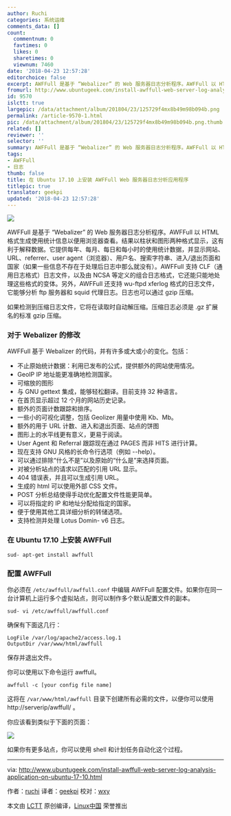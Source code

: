 ```yaml
---
author: Ruchi
categories: 系统运维
comments_data: []
count:
  commentnum: 0
  favtimes: 0
  likes: 0
  sharetimes: 0
  viewnum: 7460
date: '2018-04-23 12:57:28'
editorchoice: false
excerpt: AWFFull 是基于 “Webalizer” 的 Web 服务器日志分析程序。AWFFull 以 HTML 格式生成使用统计信息以便用浏览器查看。结果以柱状和图形两种格式显示，这有利于解释数据。
fromurl: http://www.ubuntugeek.com/install-awffull-web-server-log-analysis-application-on-ubuntu-17-10.html
id: 9570
islctt: true
largepic: /data/attachment/album/201804/23/125729f4mx8b49m98b094b.png
permalink: /article-9570-1.html
pic: /data/attachment/album/201804/23/125729f4mx8b49m98b094b.png.thumb.jpg
related: []
reviewer: ''
selector: ''
summary: AWFFull 是基于 “Webalizer” 的 Web 服务器日志分析程序。AWFFull 以 HTML 格式生成使用统计信息以便用浏览器查看。结果以柱状和图形两种格式显示，这有利于解释数据。
tags:
- AWFFull
- 日志
thumb: false
title: 在 Ubuntu 17.10 上安装 AWFFull Web 服务器日志分析应用程序
titlepic: true
translator: geekpi
updated: '2018-04-23 12:57:28'
---
```


![](/data/attachment/album/201804/23/125729f4mx8b49m98b094b.png)


AWFFull 是基于 “Webalizer” 的 Web 服务器日志分析程序。AWFFull 以 HTML 格式生成使用统计信息以便用浏览器查看。结果以柱状和图形两种格式显示，这有利于解释数据。它提供每年、每月、每日和每小时的使用统计数据，并显示网站、URL、referrer、user agent（浏览器）、用户名、搜索字符串、进入/退出页面和国家（如果一些信息不存在于处理后日志中那么就没有）。AWFFull 支持 CLF（通用日志格式）日志文件，以及由 NCSA 等定义的组合日志格式，它还能只能地处理这些格式的变体。另外，AWFFull 还支持 wu-ftpd xferlog 格式的日志文件，它能够分析 ftp 服务器和 squid 代理日志。日志也可以通过 gzip 压缩。


如果检测到压缩日志文件，它将在读取时自动解压缩。压缩日志必须是 .gz 扩展名的标准 gzip 压缩。


### 对于 Webalizer 的修改


AWFFull 基于 Webalizer 的代码，并有许多或大或小的变化。包括：


* 不止原始统计数据：利用已发布的公式，提供额外的网站使用情况。
* GeoIP IP 地址能更准确地检测国家。
* 可缩放的图形
* 与 GNU gettext 集成，能够轻松翻译。目前支持 32 种语言。
* 在首页显示超过 12 个月的网站历史记录。
* 额外的页面计数跟踪和排序。
* 一些小的可视化调整，包括 Geolizer 用量中使用 Kb、Mb。
* 额外的用于 URL 计数、进入和退出页面、站点的饼图
* 图形上的水平线更有意义，更易于阅读。
* User Agent 和 Referral 跟踪现在通过 PAGES 而非 HITS 进行计算。
* 现在支持 GNU 风格的长命令行选项（例如 --help）。
* 可以通过排除“什么不是”以及原始的“什么是”来选择页面。
* 对被分析站点的请求以匹配的引用 URL 显示。
* 404 错误表，并且可以生成引用 URL。
* 生成的 html 可以使用外部 CSS 文件。
* POST 分析总结使得手动优化配置文件性能更简单。
* 可以将指定的 IP 和地址分配给指定的国家。
* 便于使用其他工具详细分析的转储选项。
* 支持检测并处理 Lotus Domin- v6 日志。


### 在 Ubuntu 17.10 上安装 AWFFull



```
sud- apt-get install awffull

```

### 配置 AWFFull


你必须在 `/etc/awffull/awffull.conf` 中编辑 AWFFull 配置文件。如果你在同一台计算机上运行多个虚拟站点，​​则可以制作多个默认配置文件的副本。



```
sud- vi /etc/awffull/awffull.conf

```

确保有下面这几行：



```
LogFile /var/log/apache2/access.log.1
OutputDir /var/www/html/awffull

```

保存并退出文件。


你可以使用以下命令运行 awffull。



```
awffull -c [your config file name]

```

这将在 `/var/www/html/awffull` 目录下创建所有必需的文件，以便你可以使用 http://serverip/awffull/ 。


你应该看到类似于下面的页面：


![](/data/attachment/album/201804/23/125730u7utna7bc7daaoum.png)


如果你有更多站点，你可以使用 shell 和计划任务自动化这个过程。




---


via: <http://www.ubuntugeek.com/install-awffull-web-server-log-analysis-application-on-ubuntu-17-10.html>


作者：[ruchi](http://www.ubuntugeek.com/author/ubuntufix) 译者：[geekpi](https://github.com/geekpi) 校对：[wxy](https://github.com/wxy)


本文由 [LCTT](https://github.com/LCTT/TranslateProject) 原创编译，[Linux中国](https://linux.cn/) 荣誉推出